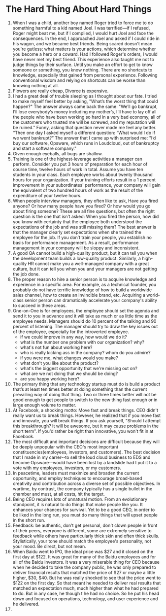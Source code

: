 # The Hard Thing About Hard Things

1. When I was a child, another boy named Roger tried to force me to do something harmful to a kid named Joel. I was terrified—if I refused, Roger might beat me, but if I complied, I would hurt Joel and face the consequences. In the end, I approached Joel and asked if I could ride in his wagon, and we became best friends. Being scared doesn't mean you're gutless; what matters is your actions, which determine whether you become a hero or a coward. Had I followed Roger's orders, I would have never met my best friend. This experience also taught me not to judge things by their surface. Until you make an effort to get to know someone or something, you know nothing. There are no shortcuts to knowledge, especially that gained from personal experience. Following conventional wisdom and relying on shortcuts can be worse than knowing nothing at all.
2. Flowers are really cheap, Divorce is expensive.
3. I had a great deal of trouble sleeping as I thought about our fate. I tried to make myself feel better by asking, "What’s the worst thing that could happen?" The answer always came back the same: "We’ll go bankrupt, I’ll lose everybody’s money including my mother’s, I’ll have to lay off all the people who have been working so hard in a very bad economy, all of the customers who trusted me will be screwed, and my reputation will be ruined." Funny, asking that question never made me feel any better. “Then one day I asked myself a different question: “What would I do if we went bankrupt?” The answer that I came up with surprised me: "I’d buy our software, Opsware, which runs in Loudcloud, out of bankruptcy and start a software company."
4. Given enough eyeballs, all bugs are shallow.
5. Training is one of the highest-leverage activities a manager can perform. Consider you put 3 hours of preparation for each hour of course time, twelve hours of work in total. Assume you have ten students in your class. Each employee works about twenty thousand hours for your organization. If your training efforts result in a 1 percent improvement in your subordinates' performance, your company will gain the equivalent of two hundred hours of work as the result of the expenditure of your twelve hours.
6. When people interview managers, they often like to ask, Have you fired anyone? Or how many people have you fired? Or how would you go about firing someone? These are all fine questions, but often the right question is the one that isn’t asked: When you fired the person, how did you know with certainty that the employee both understood the expectations of the job and was still missing them? The best answer is that the manager clearly set expectations when she trained the employee for the job. If you don’t train your people, you establish no basis for performance management. As a result, performance management in your company will be sloppy and inconsistent.
7. A good QA cannot build a high-quality product, but it can tell you when the development team builds a low-quality product. Similarly, a high-quality HR cannot make you a well-managed company with a great culture, but it can tell you when you and your managers are not getting the job done.
8. The proper reason to hire a senior person is to acquire knowledge and experience in a specific area. For example, as a technical founder, you probably do not have terrific knowledge of how to build a worldwide sales channel, how to create an invincible brand, etc. Acquiring a world-class senior person can dramatically accelerate your company's ability to succeed in these areas.
9. One-on-One is for employees, the employee should set the agenda and send it to you in advance and it will take as much or as little time as the employee needs. Managers should do 10 percent of the talking and 90 percent of listening. The manager should try to draw the key issues out of the employee, especially for the introverted employee.
    - if we could improve in any way, how would we do it?
    - what is the number one problem with our organization? why?
    - what's not fun about working here?
    - who is really kicking ass in the company? whom do you admire?
    - if you were me, what changes would you make?
    - what don't you like about the product?
    - what's the biggest opportunity that we're missing out on?
    - what are we not doing that we should be doing?
    - are you happy working here?
10. The primary thing that any technology startup must do is build a product that’s at least ten times better at doing something than the current prevailing way of doing that thing. Two or three times better will not be good enough to get people to switch to the new thing fast enough or in large enough volume to matter.
11. At Facebook, a shocking motto: Move fast and break things. CEO didn't really want us to break things. However, he realized that if you move fast and innovate, you will break things. If you ask yourself, "Should I attempt this breakthrough? It will be awesome, but it may cause problems in the short term". If you'd rather be right than innovative, you won't fit in at Facebook.
12. The most difficult and important decisions are difficult because they will be deeply unpopular with the CEO's most important constituencies(employees, investors, and customers). The best decision that I made in my carrer--to sell the loud cloud business to EDS and become Opsware--would have been lost by a landslide had I put it to a vote with my employees, investors, or my customers.
13. In peacetime, leaders must maximize and broaden the current opportunity, and employ techniques to encourage broad-based creativity and contribution across a diverse set of possible objectives. In wartime, by contrast, the company typically has a single bullet in the chamber and must, at all costs, hit the target.
14. Being CEO requires lots of unnatural motion. From an evolutionary standpoint, it is natural to do things that make people like you. It enhances your chances for survival. Yet to be a good CEO, in order to be liked in the long run, you must do many things that will upset people in the short run.
15. Feedback: be authentic, don't get personal, don't clown people in front of their peers, everyone is different, some are extremely sensitive to feedback while others have particularly thick skin and often thick skulls. Stylistically, your tone should match the employee's personality, not your mood. Be direct, but not mean.
16. When Baidu went to IPO, the ideal price was $27 and it closed on the first day at $122. It was great for many of the Baidu employees and for all of the Baidu investors. It was a very miserable thing for CEO because when he decided to take the company public, he was only prepared to deliver financial results that matched the price of $27 or maybe a little higher, $30, $40. But he was really shocked to see that the price went to $122 on the first day. So that meant he needed to deliver real results that matched an expectation much, much higher than what he had prepared to do. But in any case, he though t he had no choice. So he put his head down and focused on operations, technology, and user experience and he delivered.
17. 

